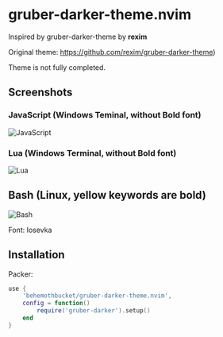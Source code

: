 # gruber-darker-theme.nvim
Inspired by gruber-darker-theme by **rexim**

Original theme: https://github.com/rexim/gruber-darker-theme)

Theme is not fully completed.

## Screenshots

### JavaScript (Windows Teminal, without Bold font)

![JavaScript](https://i.ibb.co/fxpSFXp/javascript.png)

### Lua (Windows Terminal, without Bold font)

![Lua](https://i.ibb.co/bB66HsV/image.png)

## Bash (Linux, yellow keywords are bold)

![Bash](https://i.ibb.co/JcxNMs5/image.png)

Font: Iosevka

## Installation

Packer:

```lua
use {
    'behemothbucket/gruber-darker-theme.nvim',
    config = function()
        require('gruber-darker').setup()
    end
}
```
